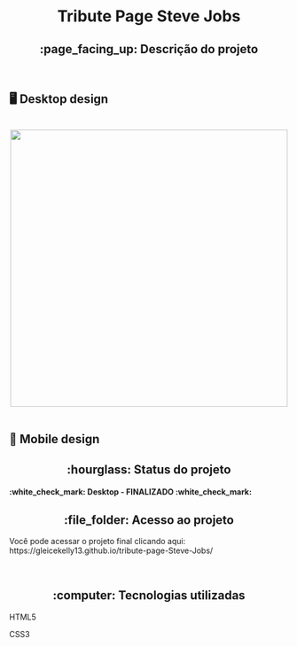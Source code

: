 <h1 align="center">Tribute Page Steve Jobs</h1>
<h2 align="center">:page_facing_up: Descrição do projeto</h2>
<br>

## :desktop_computer: Desktop design
<br>
<div align="center">
<img src="https://user-images.githubusercontent.com/80974593/201443224-cde7e489-3e63-4605-905c-87626b4bc05e.png"  width="500">
</div>
<br>

## :iphone: Mobile design

<h2 align="center">:hourglass: Status do projeto </h2>
<h4>:white_check_mark: Desktop - FINALIZADO :white_check_mark: </h4> 

<h2 align="center"> :file_folder: Acesso ao projeto </h2>
<p> Você pode acessar o projeto final clicando aqui: https://gleicekelly13.github.io/tribute-page-Steve-Jobs/ </p>

<br>
<h2 align="center"> :computer: Tecnologias utilizadas </h2>
<p>HTML5</p>
<p>CSS3</p>
<br>
